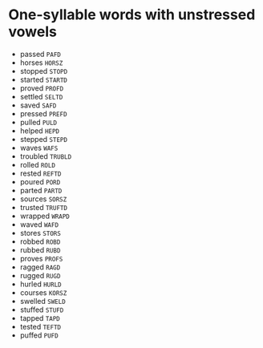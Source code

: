 # One-syllable words with unstressed vowels

* passed `PAFD`
* horses `HORSZ`
* stopped `STOPD`
* started `STARTD`
* proved `PROFD`
* settled `SELTD`
* saved `SAFD`
* pressed `PREFD`
* pulled `PULD`
* helped `HEPD`
* stepped `STEPD`
* waves `WAFS`
* troubled `TRUBLD`
* rolled `ROLD`
* rested `REFTD`
* poured `PORD`
* parted `PARTD`
* sources `SORSZ`
* trusted `TRUFTD`
* wrapped `WRAPD`
* waved `WAFD`
* stores `STORS`
* robbed `ROBD`
* rubbed `RUBD`
* proves `PROFS`
* ragged `RAGD`
* rugged `RUGD`
* hurled `HURLD`
* courses `KORSZ`
* swelled `SWELD`
* stuffed `STUFD`
* tapped `TAPD`
* tested `TEFTD`
* puffed `PUFD`

